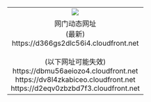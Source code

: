 ﻿<table>
  <tr></tr>
  <tr><td colspan=2 align=center><img src="https://d366gs2dlc56i4.cloudfront.net/Up/oGate.jpg" /></td></tr>
  <tr><td colspan=2 align=center>网门动态网址<br/>(最新)
<br>https://d366gs2dlc56i4.cloudfront.net
<br/><br/>(以下网址可能失效)
<br>https://dbmu56aeiozo4.cloudfront.net
<br>https://dv8l4zkabiceo.cloudfront.net
<br>https://d2eqv0zbzbd7f3.cloudfront.net
    </td>
  </tr>
</table>
